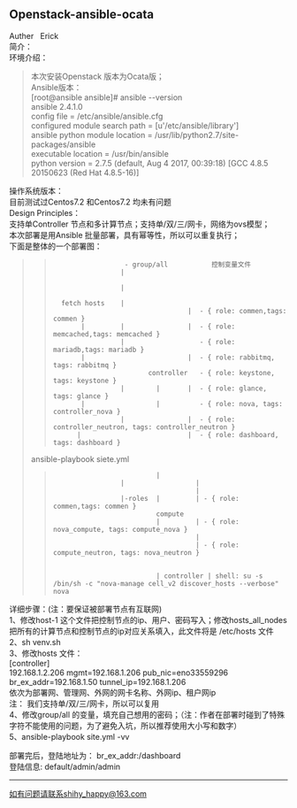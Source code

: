 ## Openstack-ansible-ocata  <br>
Auther   Erick <br>
简介：<br>
环境介绍：<br>
>本次安装Openstack 版本为Ocata版；<br>
>Ansible版本： <br>
>[root@ansible ansible]# ansible --version  <br>
ansible 2.4.1.0 <br>
config file = /etc/ansible/ansible.cfg <br>
configured module search path = [u'/etc/ansible/library'] <br>
ansible python module location = /usr/lib/python2.7/site-packages/ansible <br>
executable location = /usr/bin/ansible <br>
>python version = 2.7.5 (default, Aug  4 2017, 00:39:18) [GCC 4.8.5 20150623 (Red Hat 4.8.5-16)] <br>

操作系统版本： <br>
目前测试过Centos7.2 和Centos7.2 均未有问题 <br>
Design Principles： <br>
支持单Controller 节点和多计算节点；支持单/双/三/网卡，网络为ovs模型； <br>
本次部署是用Ansible 批量部署，具有幂等性，所以可以重复执行； <br>
下面是整体的一个部署图： <br>


>>                             
>>                       - group/all           控制变量文件 
>>                      |
>> 
>>                      |
>>                
>>       fetch hosts    |
>>                                       |  - { role: commen,tags: commen }           
>>            |         |                |  - { role: memcached,tags: memcached }     
>>                      |                   - { role: mariadb,tags: mariadb }        
>>            |                          |  - { role: rabbitmq, tags: rabbitmq }     
>>                             controller   - { role: keystone, tags: keystone }    
>>                      |        |       |  - { role: glance, tags: glance }          
>>            |                  |          - { role: nova, tags: controller_nova }  
>>                      |                |  - { role: controller_neutron, tags: controller_neutron }
>>           |                           |  - { role: dashboard, tags: dashboard }
>ansible-playbook siete.yml                        
>>                               |        
>>                      |                  |         
>>                                         |
>>                      |-roles  |         | - { role: commen,tags: commen }  
>>                               compute                                              
>>                               |         | - { role: nova_compute, tags: compute_nova } 
>>                                         |          
>>                                         | - { role: compute_neutron, tags: nova_neutron }               
>>                                          
>>                                       
>>                               | controller | shell: su -s /bin/sh -c "nova-manage cell_v2 discover_hosts --verbose" nova 
>>


详细步骤：(注：要保证被部署节点有互联网) <br>
1、修改host-1 这个文件把控制节点的ip、用户、密码写入；修改hosts_all_nodes 把所有的计算节点和控制节点的ip对应关系填入，此文件将是 /etc/hosts 文件 <br>
2、sh venv.sh  <br>
3、修改hosts 文件： <br>
[controller] <br>
192.168.1.2.206  mgmt=192.168.1.206  pub_nic=eno33559296  br_ex_addr=192.168.1.50 tunnel_ip=192.168.1.206  <br>
依次为部署网、管理网、外网的网卡名称、外网ip、租户网ip <br>
注： 我们支持单/双/三/网卡，所以可以复用 <br>
4、修改group/all 的变量，填充自己想用的密码；（注：作者在部署时碰到了特殊字符不能使用的问题，为了避免入坑，所以推荐使用大小写和数字） <br>
5、ansible-playbook site.yml -vv <br>

部署完后，登陆地址为： br_ex_addr:/dashboard <br>
登陆信息: default/admin/admin <br>

---

如有问题请联系shihy_happy@163.com 


             
